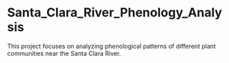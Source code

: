 # Santa_Clara_River_Phenology_Analysis
This project focuses on analyzing phenological patterns of different plant communities near the Santa Clara River.
